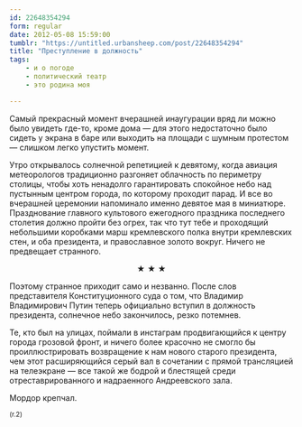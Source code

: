 ```yaml
---
id: 22648354294
form: regular
date: 2012-05-08 15:59:00
tumblr: "https://untitled.urbansheep.com/post/22648354294"
title: "Преступление в должность"
tags:
    - и о погоде
    - политический театр
    - это родина моя

---
```


<p>Самый прекрасный момент вчерашней инаугурации вряд ли можно было увидеть где-то, кроме дома — для этого недостаточно было сидеть у экрана в баре или выходить на площади с шумным протестом — слишком легко упустить момент.</p>

<p>Утро открывалось солнечной репетицией к девятому, когда авиация метеорологов традиционно разгоняет облачность по периметру столицы, чтобы хоть ненадолго гарантировать спокойное небо над пустынным центром города, по которому проходит парад. И все во вчерашней церемонии напоминало именно девятое мая в миниатюре. Празднование главного культового ежегодного праздника последнего столетия должно пройти без огрех, так что тут тебе и проходящий небольшими коробками марш кремлевского полка внутри кремлевских стен, и оба президента, и православное золото вокруг. Ничего не предвещает странного.</p>

<p style="text-align:center;" class="post_splitter">★ ★ ★</p>

<p>Поэтому странное приходит само и незванно. После слов представителя Конституционного суда о том, что Владимир Владимирович Путин теперь официально вступил в должность президента, солнечное небо закончилось, резко потемнев.</p>

<p>Те, кто был на улицах, поймали в инстаграм продвигающийся к центру города грозовой фронт, и ничего более красочно не смогло бы проиллюстрировать возвращение к нам нового старого президента, чем этот расширяющийся серый вал в сочетании с прямой трансляцией на телеэкране — все такой же бодрой и блестящей среди отреставрированного и надраенного Андреевского зала.</p>

<p>Мордор крепчал.</p>

<p><small>(r.2)</small></p>

